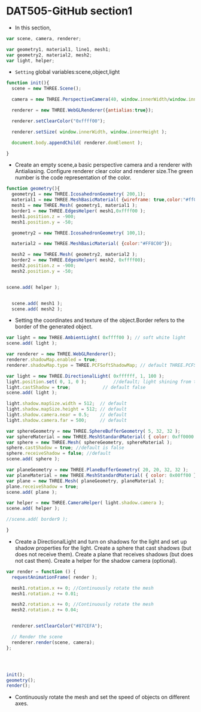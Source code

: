 # DAT505-GitHub section1 #

* In this section,    

```javascript
var scene, camera, renderer;

var geometry1, material1, line1, mesh1;
var geometry2, material2, mesh2;
var light, helper;
```

* `Setting` global variables:scene,object,light

```javascript
function init(){
  scene = new THREE.Scene();

  camera = new THREE.PerspectiveCamera(40, window.innerWidth/window.innerHeight, 300, 10000 );

  renderer = new THREE.WebGLRenderer({antialias:true});

  renderer.setClearColor("0xffff00");

  renderer.setSize( window.innerWidth, window.innerHeight );

  document.body.appendChild( renderer.domElement );

}
```

* Create an empty scene,a basic perspective camera and a renderer with Antialiasing.
Configure renderer clear color and renderer size.The green number is the code representation of the color.

```javascript
function geometry(){
  geometry1 = new THREE.IcosahedronGeometry( 200,1);
  material1 = new THREE.MeshBasicMaterial( {wireframe: true,color:"#ff0000"});
  mesh1 = new THREE.Mesh( geometry1, material1 );
  border1 = new THREE.EdgesHelper( mesh1,0xffff00 );
  mesh1.position.z = -900;
  mesh1.position.y = -50;

  geometry2 = new THREE.IcosahedronGeometry( 100,1);

  material2 = new THREE.MeshBasicMaterial( {color:"#FF8C00"});

  mesh2 = new THREE.Mesh( geometry2, material2 );
  border2 = new THREE.EdgesHelper( mesh2, 0xffff00);
  mesh2.position.z = -900;
  mesh2.position.y = -50;


scene.add( helper );


  scene.add( mesh1 );
  scene.add( mesh2 );
  ```

* Setting the coordinates and texture of the object.Border refers to the border of the generated object.

```javascript
var light = new THREE.AmbientLight( 0xffff00 ); // soft white light
scene.add( light );

var renderer = new THREE.WebGLRenderer();
renderer.shadowMap.enabled = true;
renderer.shadowMap.type = THREE.PCFSoftShadowMap; // default THREE.PCFShadowMap

var light = new THREE.DirectionalLight( 0xffffff, 1, 100 );
light.position.set( 0, 1, 0 ); 			//default; light shining from top
light.castShadow = true;            // default false
scene.add( light );

light.shadow.mapSize.width = 512;  // default
light.shadow.mapSize.height = 512; // default
light.shadow.camera.near = 0.5;    // default
light.shadow.camera.far = 500;     // default

var sphereGeometry = new THREE.SphereBufferGeometry( 5, 32, 32 );
var sphereMaterial = new THREE.MeshStandardMaterial( { color: 0xff0000 } );
var sphere = new THREE.Mesh( sphereGeometry, sphereMaterial );
sphere.castShadow = true; //default is false
sphere.receiveShadow = false; //default
scene.add( sphere );

var planeGeometry = new THREE.PlaneBufferGeometry( 20, 20, 32, 32 );
var planeMaterial = new THREE.MeshStandardMaterial( { color: 0x00ff00 } )
var plane = new THREE.Mesh( planeGeometry, planeMaterial );
plane.receiveShadow = true;
scene.add( plane );

var helper = new THREE.CameraHelper( light.shadow.camera );
scene.add( helper );

//scene.add( border9 );

}
```
* Create a DirectionalLight and turn on shadows for the light and set up shadow properties for the light.
Create a sphere that cast shadows (but does not receive them).
Create a plane that receives shadows (but does not cast them).
Create a helper for the shadow camera (optional).

```javascript
var render = function () {
  requestAnimationFrame( render );

  mesh1.rotation.x += 0; //Continuously rotate the mesh
  mesh1.rotation.z += 0.01;

  mesh2.rotation.x += 0; //Continuously rotate the mesh
  mesh2.rotation.z += 0.04;


  renderer.setClearColor("#87CEFA");

  // Render the scene
  renderer.render(scene, camera);
};




init();
geometry();
render();
```

* Continuously rotate the mesh and set the speed of objects on different axes.
